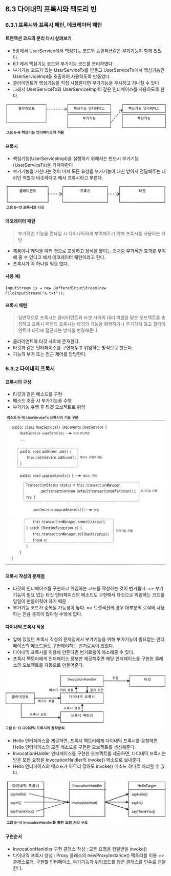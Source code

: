 ## 6.3 다이내믹 프록시와 팩토리 빈

### 6.3.1 프록시와 프록시 패턴, 데코레이터 패턴

#### 트랜잭션 코드의 분리 다시 살펴보기
- 5장에서 UserService에서 핵심기능 코드와 트랜잭션같은 부가기능이 함께 있었다.
- 6.1 에서 핵심기능 코드와 부가기능 코드를 분리하였다
- 부가기능 코드가 있는 UserServiceTx를 만들고 UserServiceTx에서 핵심기능인 UserServiceImpl을 호출하여 사용하도록 만들었다.
- 클라이언트가 핵심기능을 직접 사용한다면 부가기능을 무시하고 지나칠 수 있다
- 그래서 UserServiceTx와 UserServiceImpl이 같은 인터페이스를 사용하도록 한다.

![enter image description here](https://raw.githubusercontent.com/src8655/cafe24_6_2/master/1.%ED%86%A0%EB%B9%84%EC%9D%98%20%EC%8A%A4%ED%94%84%EB%A7%81%203.1/6%EC%9E%A5%20AOP/3~4%20%EB%8B%A4%EC%9D%B4%EB%82%B4%EB%AF%B9%20%ED%94%84%EB%A1%9D%EC%8B%9C,%20%EC%8A%A4%ED%94%84%EB%A7%81%EC%9D%98%20%ED%94%84%EB%A1%9D%EC%8B%9C%20%ED%8C%A9%ED%86%A0%EB%A6%AC%20%EB%B9%88/img/img01.JPG)

#### 프록시
- 핵심기능(UserServiceImpl)을 실행하기 위해서는 반드시 부가기능(UserServiceTx)을 거쳐야한다
- 부가기능을 거친다는 것이 마치 모든 요청을 부가기능이 대신 받아서 전달해주는 대리인 역할과 비슷하다고 해서 프록시라고 부른다.

![enter image description here](https://raw.githubusercontent.com/src8655/cafe24_6_2/master/1.%ED%86%A0%EB%B9%84%EC%9D%98%20%EC%8A%A4%ED%94%84%EB%A7%81%203.1/6%EC%9E%A5%20AOP/3~4%20%EB%8B%A4%EC%9D%B4%EB%82%B4%EB%AF%B9%20%ED%94%84%EB%A1%9D%EC%8B%9C,%20%EC%8A%A4%ED%94%84%EB%A7%81%EC%9D%98%20%ED%94%84%EB%A1%9D%EC%8B%9C%20%ED%8C%A9%ED%86%A0%EB%A6%AC%20%EB%B9%88/img/img02.JPG)

#### 데코레이터 패턴
> 부가적인 기능을 런타임 시 다이나믹하게 부여해주기 위해 프록시를 사용하는 패턴

- 제품이나 케익을 여러 겹으로 포장하고 장식을 붙이는 것처럼 부가적인 효과를 부여해 줄 수 있다고 해서 데코레이터 패턴이라고 한다.
- 프록시가 꼭 하나일 필요 없다.

#### 사용 예)
	InputStream is = new BufferedInputStream(new FileInputStream("a.txt"));

#### 프록시 패턴
> 일반적으로 프록시는 클라이언트와 타겟 사이의 대리 역할을 맡은 오브젝트를 총칭하고 프록시 패턴의 프록시는 타깃의 기능을 확장하거나 추가하지 않고 클라이언트가 타깃에 접근하는 방식을 변경해준다.
- 클라이언트와 타깃 사이에 존재한다.
- 타깃과 같은 인터페이스를 구현해두고 위임하는 방식으로 만든다.
- 기능의 부가 또는 접근 제어를 담당한다.


### 6.3.2 다이내믹 프록시

#### 프록시의 구성
- 타깃과 같은 메소드를 구현
- 메소드 호출 시 부가기능을 수행
- 부가기능 수행 후 타겟 오브젝트로 위임

![enter image description here](https://raw.githubusercontent.com/src8655/cafe24_6_2/master/1.%ED%86%A0%EB%B9%84%EC%9D%98%20%EC%8A%A4%ED%94%84%EB%A7%81%203.1/6%EC%9E%A5%20AOP/3~4%20%EB%8B%A4%EC%9D%B4%EB%82%B4%EB%AF%B9%20%ED%94%84%EB%A1%9D%EC%8B%9C,%20%EC%8A%A4%ED%94%84%EB%A7%81%EC%9D%98%20%ED%94%84%EB%A1%9D%EC%8B%9C%20%ED%8C%A9%ED%86%A0%EB%A6%AC%20%EB%B9%88/img/img03.JPG)

#### 프록시 작성의 문제점
- 타깃의 인터페이스를 구현하고 위임하는 코드를 작성하는 것이 번거롭다. => 부가기능이 필요 없는 타깃 인터페이스의 메소드도 구현해서 타깃으로 위임하는 코드를 일일이 만들어줘야 하기 때문
- 부가기능 코드가 중복될 가능성이 높다. => 트랜잭션의 경우 대부분의 로직에 사용하는 만큼 중복이 많아질 수밖에 없다.

#### 다이내믹 프록시 적용
- 앞에 있었던 프록시 작성의 문제점에서 부가기능을 위해 부가기능이 필요없는 인터페이스의 메소드들도 구현해야하는 번거로움이 있었다.
- 다이내믹 프록시를 이용해 만든다면 번거로움이 해소해줄 수 있다.
- 프록시 팩토리에게 인터페이스 정보만 제공해주면 해당 인터페이스를 구현한 클래스의 오브젝트를 자동으로 만들어준다.

![enter image description here](https://raw.githubusercontent.com/src8655/cafe24_6_2/master/1.%ED%86%A0%EB%B9%84%EC%9D%98%20%EC%8A%A4%ED%94%84%EB%A7%81%203.1/6%EC%9E%A5%20AOP/3~4%20%EB%8B%A4%EC%9D%B4%EB%82%B4%EB%AF%B9%20%ED%94%84%EB%A1%9D%EC%8B%9C,%20%EC%8A%A4%ED%94%84%EB%A7%81%EC%9D%98%20%ED%94%84%EB%A1%9D%EC%8B%9C%20%ED%8C%A9%ED%86%A0%EB%A6%AC%20%EB%B9%88/img/img04.JPG)

- Hello 인터페이스를 제공하면, 프록시 팩토리에게 다이내믹 프록시를 요청하면 Hello 인터페이스의 모든 메소드를 구현한 오브젝트를 생성해준다.
- InvocationHaldler 인터페이스를 구현한 오브젝트를 제공하면, 다이내믹 프록시는 받은 모든 요청을 InvocationHaldler의 invoke() 메소드로 보내준다.
- Hello 인터페이스의 메소드가 아무리 많아도 invoke() 메소드 하나로 처리할 수 있다.

![enter image description here](https://raw.githubusercontent.com/src8655/cafe24_6_2/master/1.%ED%86%A0%EB%B9%84%EC%9D%98%20%EC%8A%A4%ED%94%84%EB%A7%81%203.1/6%EC%9E%A5%20AOP/3~4%20%EB%8B%A4%EC%9D%B4%EB%82%B4%EB%AF%B9%20%ED%94%84%EB%A1%9D%EC%8B%9C,%20%EC%8A%A4%ED%94%84%EB%A7%81%EC%9D%98%20%ED%94%84%EB%A1%9D%EC%8B%9C%20%ED%8C%A9%ED%86%A0%EB%A6%AC%20%EB%B9%88/img/img05.JPG)

#### 구현순서
- InvocationHanldler 구현 클래스 작성 : 모든 요청을 전달받을 invoke()
- 다이내믹 프록시 생성 : Proxy 클래스의 newProxyInstance() 팩토리를 이용
=> 클래스로더, 구현할 인터페이스, 부가기능과 위임코드를 담은 클래스를 인수로 전달한다.
